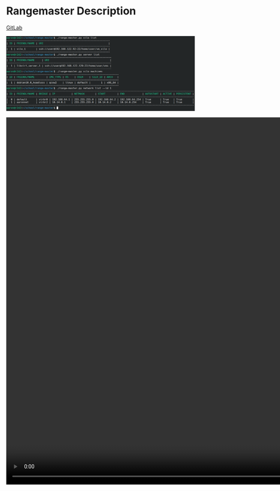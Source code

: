 # Rangemaster Description

<a href='https://gitlab.com/cyberatuc/range-master'>GitLab</a>
 
![Rangemaster commands](/images/range_master_demo.png "Rangemaster commands")
 
 <video width='1032' height='980' autoplay>
   <source src="videos/range_master_demo_deploy.mp4" type="video/mp4">
   Your browser does not support the video tag.
 </video>
